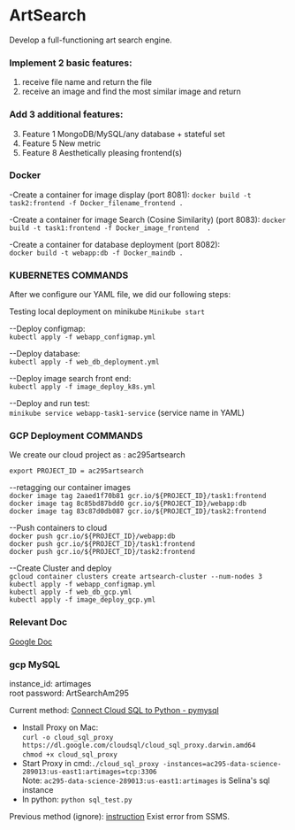 # ArtSearch
Develop a full-functioning art search engine.


### Implement 2 basic features:
1) receive file name and return the file
2) receive an image and find the most similar image and return

### Add 3 additional features:
3) Feature 1 MongoDB/MySQL/any database + stateful set 
4) Feature 5 New metric 
5) Feature 8 Aesthetically pleasing frontend(s)



### Docker
-Create a container for image display (port 8081):
`docker build -t task2:frontend -f Docker_filename_frontend .`<br>

-Create a container for image Search (Cosine Similarity) (port 8083):
`docker build -t task1:frontend -f Docker_image_frontend  .`<br>

-Create a container for database deployment (port 8082):<br>
`docker build -t webapp:db -f Docker_maindb .`<br>

### KUBERNETES COMMANDS
After we configure our YAML file, we did our following steps: <br>

Testing local deployment on minikube
`Minikube start`

--Deploy configmap: <br>
`kubectl apply -f webapp_configmap.yml`

--Deploy database: <br>
`kubectl apply -f web_db_deployment.yml`

--Deploy image search front end: <br>
`kubectl apply -f image_deploy_k8s.yml`

--Deploy and run test: <br>
`minikube service webapp-task1-service` (service name in YAML) <br>

### GCP Deployment COMMANDS

We create our cloud project as : ac295artsearch <br>

`export PROJECT_ID = ac295artsearch` <br>

--retagging our container images <br>
`docker image tag 2aaed1f70b81 gcr.io/${PROJECT_ID}/task1:frontend` <br>
`docker image tag 8c85bd87bdd0 gcr.io/${PROJECT_ID}/webapp:db ` <br>
`docker image tag 83c87d0db087 gcr.io/${PROJECT_ID}/task2:frontend `<br>


--Push containers to cloud<br>
`docker push gcr.io/${PROJECT_ID}/webapp:db` <br>
`docker push gcr.io/${PROJECT_ID}/task1:frontend` <br>
`docker push gcr.io/${PROJECT_ID}/task2:frontend `<br>



--Create Cluster and deploy<br>
`gcloud container clusters create artsearch-cluster --num-nodes 3` <br>
`kubectl apply -f webapp_configmap.yml` <br>
`kubectl apply -f web_db_gcp.yml` <br>
`kubectl apply -f image_deploy_gcp.yml` <br>




### Relevant Doc
[Google Doc](https://docs.google.com/document/d/1wCjr7nEeb-J4IZ7t8HJxeMzG3G4R0kNWznpK6ybn7o0/edit)

### gcp MySQL 

instance_id: artimages
<br>
root password: ArtSearchAm295

Current method: 
[Connect Cloud SQL to Python - pymysql](https://cloud.google.com/sql/docs/mysql/connect-external-app#pymysql-tcp)
- Install Proxy on Mac: <br>
`curl -o cloud_sql_proxy https://dl.google.com/cloudsql/cloud_sql_proxy.darwin.amd64`<br>
`chmod +x cloud_sql_proxy`<br>
- Start Proxy in cmd:`./cloud_sql_proxy -instances=ac295-data-science-289013:us-east1:artimages=tcp:3306`<br>
Note: `ac295-data-science-289013:us-east1:artimages` is Selina's sql instance <br>
- In python: `python sql_test.py`


Previous method (ignore):
[instruction](https://cloud.google.com/sql/docs/sqlserver/quickstart)
Exist error from SSMS.


